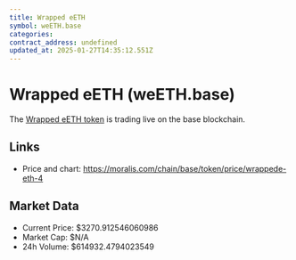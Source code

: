 ```yaml
---
title: Wrapped eETH
symbol: weETH.base
categories: 
contract_address: undefined
updated_at: 2025-01-27T14:35:12.551Z
---
```


# Wrapped eETH (weETH.base)
The [Wrapped eETH token](https://moralis.com/chain/base/token/price/wrappede-eth-4) is trading live on the base blockchain.

## Links
- Price and chart: https://moralis.com/chain/base/token/price/wrappede-eth-4

## Market Data
- Current Price: $3270.912546060986
- Market Cap: $N/A
- 24h Volume: $614932.4794023549
